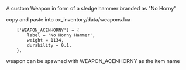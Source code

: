 A custom Weapon in form of a sledge hammer branded as "No Horny"

copy and paste into ox_inventory/data/weapons.lua

		['WEAPON_ACENHORNY'] = {
			label = 'No Horny Hammer',
			weight = 1134,
			durability = 0.1,
		},

  weapon can be spawned with WEAPON_ACENHORNY as the item name
